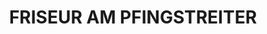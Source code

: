 ---
title: "FRISEUR AM PFINGSTREITER"
url: /bad-koetzting/friseur-am-pfingstreiter/
shop: Friseur
---